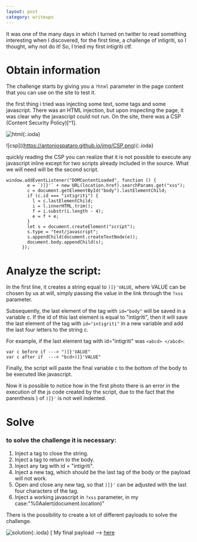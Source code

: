 ```yaml
---
layout: post
category: writeups
---
```


It was one of the many days in which I turned on twitter to read something interesting when I discovered, for the first time, a challenge of intigriti, so I thought, why not do it! So, I tried my first intigriti ctf.

# Obtain information
The challenge starts by giving you a `?html` parameter in the page content that you can use on the site to test it.

the first thing i tried was injecting some text, some tags and some javascript. There was an HTML injection, but upon inspecting the page, it was clear why the javascript could not run. On the site, there was a CSP (Content Security Policy)[^1].

![html](https://antoniospataro.github.io/img/html-inj.png){:.ioda}

![csp]((https://antoniospataro.github.io/img/CSP.png){:.ioda}

quickly reading the CSP you can realize that it is not possible to execute any javascript inline except for two scripts already included in the source. What we will need will be the second script.
```
window.addEventListener("DOMContentLoaded", function () {
        e = `)]}'` + new URL(location.href).searchParams.get("xss");
        c = document.getElementById("body").lastElementChild;
        if (c.id === "intigriti") {
          l = c.lastElementChild;
          i = l.innerHTML.trim();
          f = i.substr(i.length - 4);
          e = f + e;
        }
        let s = document.createElement("script");
        s.type = "text/javascript";
        s.appendChild(document.createTextNode(e));
        document.body.appendChild(s);
      });
```

# Analyze the script:    
In the first line, it creates a string equal to `)]}'VALUE`, where VALUE can be chosen by us at will, simply passing the value in the link through the `?xss` parameter.

Subsequently, the last element of the tag with `id="body"` will be saved in a variable c. If the id of this last element is equal to "intigriti", then it will save the last element of the tag with `id="intigriti"` in a new variable and add the last four letters to the string c.

For example, if the last element tag with id="intigriti" was `<abcd> </abcd>`:
```
var c before if ---> ")]}'VALUE"
var c after if  ---> "bcd>)]}'VALUE"
```

Finally, the script will paste the final variable c to the bottom of the body to be executed like javascript.

Now it is possible to notice how in the first photo there is an error in the execution of the js code created by the script, due to the fact that the parenthesis ) of `)]}'` is not well indented. 

# Solve
### to solve the challenge it is necessary:
1. Inject a </h1> tag to close the string.
2. Inject a </div> tag to return to the body.
3. Inject any tag with id = "intigriti".
4. Inject a new tag, which should be the last tag of the body or the payload will not work.
5. Open and close any new tag, so that `)]}'` can be adjusted with the last four characters of the tag.
6. Inject a working javascript in `?xss` parameter, in my case:"%0Aalert(document.location)" 

There is the possibility to create a lot of different payloads to solve the challenge.

![solution](https://antoniospataro.github.io/img/hallowXss.png){:.ioda}
[
My final payload --> <a href="https://challenge-1021.intigriti.io/challenge/challenge.php?xss=%0Aalert(document.domain)&html=SpasticMMonkey%3C/h1%3E%3C/div%3E%3Cdiv%20id=%22intigriti%22%3E%3Cdiv%20id=%22LOL%22%3E%3Cdiv%20class=%22a%22%3E%27%22%3C/div%3E%3C/body%3E%3Cs%27[(%3EI%3C/span%3E%3C!--">here</a>



